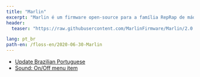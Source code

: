```yaml
---
title: "Marlin"
excerpt: "Marlin é um firmware open-source para a família RepRap de máquinas de prototipação rápida replicantes - popularmente conhecidas como impressoras 3D."
header:
  teaser: "https://raw.githubusercontent.com/MarlinFirmware/Marlin/2.0.x/buildroot/share/pixmaps/logo/marlin.svg"

lang: pt_br
path-en: /floss-en/2020-06-30-Marlin
---
```


- [Update Brazilian Portuguese](https://github.com/MarlinFirmware/Marlin/pull/18411)
- [Sound: On/Off menu item](https://github.com/MarlinFirmware/Marlin/pull/19901)
